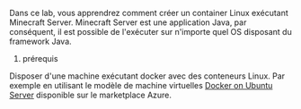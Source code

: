 Dans ce lab, vous apprendrez comment créer un container Linux exécutant Minecraft Server. 
Minecraft Server est une application Java, par conséquent, il est possible de l'exécuter sur n'importe quel OS disposant du framework Java. 
1. prérequis

Disposer d'une machine exécutant docker avec des conteneurs Linux. Par exemple en utilisant le modèle de machine virtuelles [Docker on Ubuntu Server](https://azuremarketplace.microsoft.com/en/marketplace/apps/CanonicalandMSOpenTech.DockerOnUbuntuServer1404LTS/) disponible sur le marketplace Azure. 


